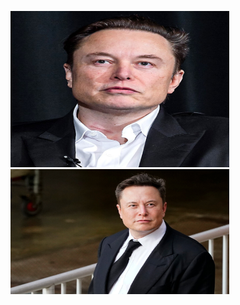 <img src="tasks/Elon%20Musk.jpg" width="350" height="250" title="hover text"> <img src="tasks/Elon%20Test.jpg" width="350" height="200" title="hover text">
